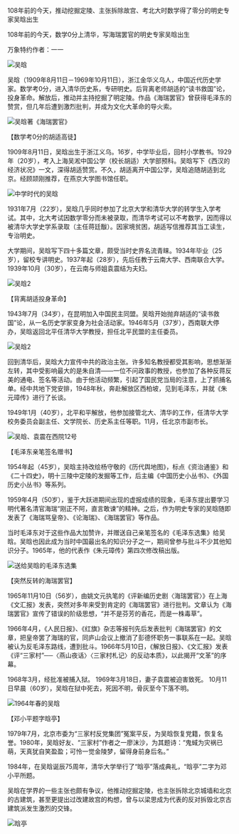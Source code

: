 108年前的今天，推动挖掘定陵、主张拆除故宫、考北大时数学得了零分的明史专家吴晗出生

108年前的今天，数学0分上清华，写海瑞罢官的明史专家吴晗出生

万象特约作者：一一

![吴晗](吴晗.jpg)



吴晗（1909年8月11日－1969年10月11日），浙江金华义乌人，中国近代历史学家。数学考0分，进入清华历史系，专研明史。后背离老师胡适的“读书救国”论，投身革命。解放后，推动并主持挖掘了明定陵。作品《海瑞罢官》曾获得毛泽东的赞赏，但几年后遭到激烈批判，并成为文化大革命的导火索。

![吴晗著《海瑞罢官》](吴晗著《海瑞罢官》.jpg)

【数学考0分的胡适高徒】

1909年8月11日，吴晗出生于浙江义乌。16岁，中学毕业后，回村小学教书。1929年（20岁），考入上海吴淞中国公学（校长胡适）大学部预科。吴晗写下《西汉的经济状况》一文，深得胡适赞赏。不久，胡适离开中国公学，吴晗追随胡适到北京。经顾颉刚推荐，在燕京大学图书馆任职。

![中学时代的吴晗](中学时代的吴晗.jpg)

1931年7月（22岁），吴晗几乎同时参加了北京大学和清华大学的转学生入学考试。其中，北大考试因数学零分而未被录取，而清华考试可以不考数学，因而得以被清华大学史学系录取（主任蒋廷黻）。因家境贫困，胡适写信推荐其当工读生，专治明史。

大学期间，吴晗写下四十多篇文章，颇受当时史界名流青睐。1934年毕业（25岁），留校专讲明史。1937年起（28岁），先后任教于云南大学、西南联合大学。1939年10月（30岁），在云南与师姐袁震结为夫妇。



![吴晗2](吴晗2.jpg)

【背离胡适投身革命】

1943年7月（34岁），在昆明加入中国民主同盟。吴晗开始抛弃胡适的“读书救国”论，从一名历史学家变身为社会活动家。1946年5月（37岁），西南联大停办，吴晗返回北平任清华大学教授，担任北平民盟的主任委员。

![吴晗2](吴晗（左2）与周恩来（左3）等合影.jpg)

回到清华后，吴晗大力宣传中共的政治主张。许多知名教授都受其影响，思想渐渐左转，其中受影响最大的是朱自清——一位不问政事的教授，也参加了各种反蒋反美的通电、签名等活动。由于他活动频繁，引起了国民党当局的注意，上了抓捕名单。经中共地下党安排，1948年秋，奔赴解放区西柏坡，见到毛泽东，并就《朱元璋传》进行了长谈。

1949年1月（40岁），北平和平解放，他参加接管北大、清华的工作，任清华大学校务委员会副主任、文学院长、历史系主任等职。11月，任北京市副市长。

![吴晗、袁震在西院12号](吴晗、袁震在西院12号.jpg)

【毛泽东亲笔签名赠书】

1954年起（45岁），吴晗主持改绘杨守敬的《历代舆地图》，标点《资治通鉴》和《二十四史》，明十三陵中定陵的发掘等工作，后主编《中国历史小丛书》、《外国历史小丛书》等系列。

1959年4月（50岁），鉴于大跃进期间出现的虚报成绩的现象，毛泽东提出要学习明代著名清官海瑞“刚正不阿，直言敢谏”的精神。之后，作为明史专家的吴晗随即发表了《海瑞骂皇帝》、《论海瑞》、《海瑞罢官》等作品。

当时毛泽东对于这些作品大加赞许，并赠送自己亲笔签名的《毛泽东选集》给吴晗。吴晗也因此成为当时中国最出名的知识分子之一，期间曾参与批斗不少其他知识分子。1965年，他的代表作《朱元璋传》第四次修改稿出版。

![送给吴晗的毛泽东选集](送给吴晗的毛泽东选集.jpeg)

【突然反转的海瑞罢官】

1965年11月10日（56岁），由姚文元执笔的《评新编历史剧〈海瑞罢官〉》在上海《文汇报》发表，突然对多年来受到肯定的《海瑞罢官》进行批判。文章认为《海瑞罢官》宣传了错误的阶级思想，“并不是芬芳的香花，而是一株毒草”。

1966年4月，《人民日报》、《红旗》杂志等报刊先后发表批判《海瑞罢官》的文章，把皇帝罢了海瑞的官，同庐山会议上撤消了彭德怀职务一事联系在一起。吴晗被认为反毛泽东路线，遭到批斗。1966年5月10日，《解放日报》、《文汇报》发表《评“三家村”──〈燕山夜话〉〈三家村札记〉的反动本质》，以此揭开“文革”的序幕。

1968年3月，经批准被捕入狱。 1969年3月18日，妻子袁震被迫害致死。 10月11日早晨（60岁），吴晗在狱中死去，死因不明，骨灰至今下落不明。 

![1964年春的吴晗](1964年春的吴晗.jpg)

【邓小平题字晗亭】

1979年7月，北京市委为“三家村反党集团”冤案平反，为吴晗恢复党籍，恢复名誉。1980年，吴晗好友、“三家村”作者之一廖沫沙，为其题诗：“鬼蜮为灾祸已萌，天真犹自笑盈盈；可怜一觉金陵梦，留得身前身后名。”

1984年，在吴晗诞辰75周年，清华大学举行了“晗亭”落成典礼，“晗亭”二字为邓小平所题。

吴晗在学界的一些主张也颇有争议，他推动挖掘定陵，也主张拆除北京城墙和北京的古建筑，甚至更提出过改建故宫的构想，曾与以梁思成为代表的反对拆毁北京古建筑派发生激烈的交锋。

![晗亭](晗亭.jpg)



